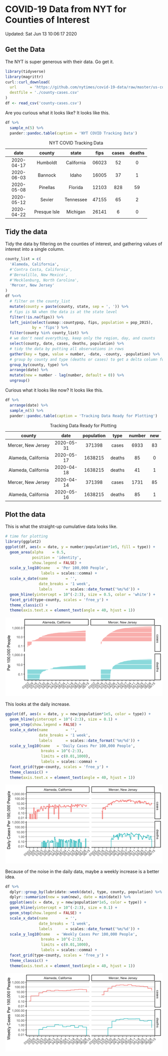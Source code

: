 COVID-19 Data from NYT for Counties of Interest
================

Updated: Sat Jun 13 10:06:17 2020

Get the Data
------------

The NYT is super generous with their data. Go get it.

``` r
library(tidyverse)
library(magrittr)
curl::curl_download(
  url      = 'https://github.com/nytimes/covid-19-data/raw/master/us-counties.csv',
  destfile = './county-cases.csv'
)
df <- read_csv('county-cases.csv') 
```

Are you curious what it looks like? It looks like this.

``` r
df %>%
  sample_n(5) %>%
  pander::pandoc.table(caption = 'NYT COVID Tracking Data')
```

<table style="width:90%;">
<caption>NYT COVID Tracking Data</caption>
<colgroup>
<col width="18%" />
<col width="20%" />
<col width="18%" />
<col width="11%" />
<col width="11%" />
<col width="11%" />
</colgroup>
<thead>
<tr class="header">
<th align="center">date</th>
<th align="center">county</th>
<th align="center">state</th>
<th align="center">fips</th>
<th align="center">cases</th>
<th align="center">deaths</th>
</tr>
</thead>
<tbody>
<tr class="odd">
<td align="center">2020-04-17</td>
<td align="center">Humboldt</td>
<td align="center">California</td>
<td align="center">06023</td>
<td align="center">52</td>
<td align="center">0</td>
</tr>
<tr class="even">
<td align="center">2020-06-03</td>
<td align="center">Bannock</td>
<td align="center">Idaho</td>
<td align="center">16005</td>
<td align="center">37</td>
<td align="center">1</td>
</tr>
<tr class="odd">
<td align="center">2020-05-08</td>
<td align="center">Pinellas</td>
<td align="center">Florida</td>
<td align="center">12103</td>
<td align="center">828</td>
<td align="center">59</td>
</tr>
<tr class="even">
<td align="center">2020-05-12</td>
<td align="center">Sevier</td>
<td align="center">Tennessee</td>
<td align="center">47155</td>
<td align="center">65</td>
<td align="center">2</td>
</tr>
<tr class="odd">
<td align="center">2020-04-22</td>
<td align="center">Presque Isle</td>
<td align="center">Michigan</td>
<td align="center">26141</td>
<td align="center">6</td>
<td align="center">0</td>
</tr>
</tbody>
</table>

Tidy the data
-------------

Tidy the data by filtering on the counties of interest, and gathering values of interest into a single column.

``` r
county_list = c(
  'Alameda, California', 
  #'Contra Costa, California', 
  #'Bernalillo, New Mexico', 
  #'Mecklenburg, North Carolina',
  'Mercer, New Jersey'
)
df %<>%
  # filter on the county_list
  mutate(county = paste(county, state, sep = ', ')) %>%
  # fips is NA when the data is at the state level
  filter(!is.na(fips)) %>%
  left_join(select(usmap::countypop, fips, population = pop_2015), 
            by = 'fips') %>%
  filter(county %in% county_list) %>% 
  # we don't need everything, keep only the region, day, and counts
  select(county, date, cases, deaths, population) %>%
  # tidy the data by putting all observations in rows
  gather(key = type, value = number, -date, -county, -population) %>%
  # group by county and type (deaths or cases) to get a delta column for new cases in a day
  group_by(county, type) %>%
  arrange(date) %>%
  mutate(new = number - lag(number, default = 0)) %>%
  ungroup()
```

Curious what it looks like now? It looks like this.

``` r
df %>%
  arrange(date) %>%
  sample_n(5) %>%
  pander::pandoc.table(caption = 'Tracking Data Ready for Plotting')
```

<table style="width:99%;">
<caption>Tracking Data Ready for Plotting</caption>
<colgroup>
<col width="30%" />
<col width="18%" />
<col width="18%" />
<col width="12%" />
<col width="12%" />
<col width="6%" />
</colgroup>
<thead>
<tr class="header">
<th align="center">county</th>
<th align="center">date</th>
<th align="center">population</th>
<th align="center">type</th>
<th align="center">number</th>
<th align="center">new</th>
</tr>
</thead>
<tbody>
<tr class="odd">
<td align="center">Mercer, New Jersey</td>
<td align="center">2020-05-31</td>
<td align="center">371398</td>
<td align="center">cases</td>
<td align="center">6933</td>
<td align="center">83</td>
</tr>
<tr class="even">
<td align="center">Alameda, California</td>
<td align="center">2020-05-17</td>
<td align="center">1638215</td>
<td align="center">deaths</td>
<td align="center">85</td>
<td align="center">0</td>
</tr>
<tr class="odd">
<td align="center">Alameda, California</td>
<td align="center">2020-04-18</td>
<td align="center">1638215</td>
<td align="center">deaths</td>
<td align="center">41</td>
<td align="center">1</td>
</tr>
<tr class="even">
<td align="center">Mercer, New Jersey</td>
<td align="center">2020-04-14</td>
<td align="center">371398</td>
<td align="center">cases</td>
<td align="center">1731</td>
<td align="center">85</td>
</tr>
<tr class="odd">
<td align="center">Alameda, California</td>
<td align="center">2020-05-16</td>
<td align="center">1638215</td>
<td align="center">deaths</td>
<td align="center">85</td>
<td align="center">1</td>
</tr>
</tbody>
</table>

Plot the data
-------------

This is what the straight-up cumulative data looks like.

``` r
# time for plotting
library(ggplot2)
ggplot(df, aes(x = date, y = number/population*1e5, fill = type)) +
  geom_area(alpha    = 0.5,
            position = 'identity',
            show.legend = FALSE) +
  scale_y_log10(name   = 'Per 100,000 People',
                labels = scales::comma) +
  scale_x_date(name        = '',
               date_breaks = '1 week',
               labels      = scales::date_format('%m/%d')) +
  geom_hline(yintercept = 10^(-2:3), size = 0.5, color = 'white') +
  facet_grid(type~county, scales = 'free_y') +
  theme_classic() +
  theme(axis.text.x = element_text(angle = 40, hjust = 1))
```

![](README_files/figure-markdown_github/plot-cumulative-1.png)

This looks at the daily increase.

``` r
ggplot(df, aes(x = date, y = new/population*1e5, color = type)) +
  geom_hline(yintercept = 10^(-2:3), size = 0.1) +
  geom_step(show.legend = FALSE) +
  scale_x_date(name        = '',
               date_breaks = '1 week',
               labels      = scales::date_format('%m/%d')) +
  scale_y_log10(name   = 'Daily Cases Per 100,000 People', 
                breaks = 10^(-2:3),
                limits = c(0.01,1000),
                labels = scales::comma) +
  facet_grid(type~county, scales = 'free_y') +
  theme_classic() +
  theme(axis.text.x = element_text(angle = 40, hjust = 1))
```

![](README_files/figure-markdown_github/plot-daily-1.png)

Because of the noise in the daily data, maybe a weekly increase is a better idea.

``` r
df %>% 
  dplyr::group_by(lubridate::week(date), type, county, population) %>% 
  dplyr::summarize(new = sum(new), date = min(date)) %>%
  ggplot(aes(x = date, y = new/population*1e5, color = type)) +
  geom_hline(yintercept = 10^(-2:3), size = 0.1) +
  geom_step(show.legend = FALSE) +
  scale_x_date(name        = '',
               date_breaks = '1 week',
               labels      = scales::date_format('%m/%d')) +
  scale_y_log10(name   = 'Weekly Cases Per 100,000 People', 
                breaks = 10^(-2:3),
                limits = c(0.01,1000),
                labels = scales::comma) +
  facet_grid(type~county, scales = 'free_y') +
  theme_classic() +
  theme(axis.text.x = element_text(angle = 40, hjust = 1))
```

![](README_files/figure-markdown_github/plot-weekly-1.png)
